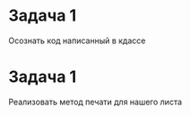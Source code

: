 # Задача 1     
Осознать код написанный в кдассе


# Задача 1     
Реализовать метод печати для нашего листа









  
